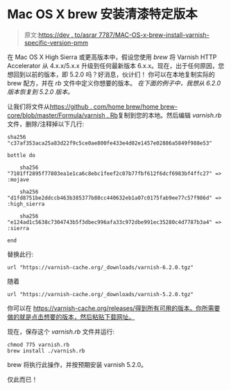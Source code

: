 # Mac OS X brew 安装清漆特定版本

> 原文:[https://dev . to/asrar 7787/MAC-OS-x-brew-install-varnish-specific-version-pmm](https://dev.to/asrar7787/mac-os-x-brew-install-varnish-specific-version-pmm)

在 Mac OS X High Sierra 或更高版本中，假设您使用 *brew* 将 Varnish HTTP Accelerator 从 4.x.x/5.x.x 升级到任何最新版本 6.x.x。现在，出于任何原因，您想回到以前的版本，即 5.2.0 吗？好消息，伙计们！
你可以在本地复制实际的 brew 配方，并在 *rb* 文件中定义你想要的版本。
*在下面的例子中，我想从 6.2.0 版本恢复到 5.2.0 版本。*

让我们将文件从[https://github . com/home brew/home brew-core/blob/master/Formula/varnish . Rb](https://github.com/Homebrew/homebrew-core/blob/master/Formula/varnish.rb)复制到您的本地。然后编辑 *varnish.rb* 文件，删除/注释掉以下几行:

```
sha256 "c37af353aca25a83d22f9c5ce0ae800fe433e4d02e1457e02886a5849f988e53"

bottle do

    sha256 "7101ff2895f77803ea1e1ca6c8ebc1feef2c07b77fbf612f6dcf6983bf4ffc27" => :mojave

    sha256 "d1fd8751be2ddccb463b385377b88cc440632eb1a07c0175fab9ee77c57f986d" => :high_sierra

    sha256 "e124ad1c5638c7304743b5f3dbec996afa33c972dbe991ec35280c4d7787b3a4" => :sierra

end 
```

替换此行:

```
url "https://varnish-cache.org/_downloads/varnish-6.2.0.tgz" 
```

随着

```
url "https://varnish-cache.org/_downloads/varnish-5.2.0.tgz" 
```

你可以在 https://varnish-cache.org/releases/得到所有可用的版本。你所需要做的就是点击想要的版本，然后粘贴下载网址。

现在，保存这个 *varnish.rb* 文件并运行:

```
chmod 775 varnish.rb
brew install ./varnish.rb 
```

brew 将执行此操作，并按预期安装 varnish 5.2.0。

仅此而已！